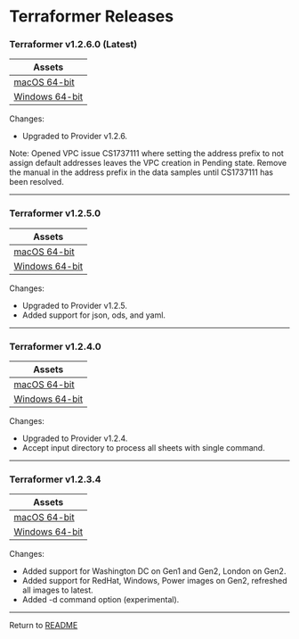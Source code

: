 # Terraformer Releases

### Terraformer v1.2.6.0 (Latest)

| Assets |
| --- |
| [macOS 64-bit](https://github.com/ibm-cloud-architecture/terraformer/raw/master/releases/download/v1.2.6.0/terraformer_1.2.6.0_darwin_amd64.zip) |
| [Windows 64-bit](https://github.com/ibm-cloud-architecture/terraformer/raw/master/releases/download/v1.2.6.0/terraformer_1.2.6.0_windows_amd64.zip) |

Changes:
- Upgraded to Provider v1.2.6.

Note:
Opened VPC issue CS1737111 where setting the address prefix to not assign default addresses leaves the VPC creation in Pending state.  Remove the manual in the address prefix in the data samples until CS1737111 has been resolved.

---

### Terraformer v1.2.5.0

| Assets |
| --- |
| [macOS 64-bit](https://github.com/ibm-cloud-architecture/terraformer/raw/master/releases/download/v1.2.5.0/terraformer_1.2.5.0_darwin_amd64.zip) |
| [Windows 64-bit](https://github.com/ibm-cloud-architecture/terraformer/raw/master/releases/download/v1.2.5.0/terraformer_1.2.5.0_windows_amd64.zip) |

Changes:
- Upgraded to Provider v1.2.5.
- Added support for json, ods, and yaml.

---

### Terraformer v1.2.4.0

| Assets |
| --- |
| [macOS 64-bit](https://github.com/ibm-cloud-architecture/terraformer/raw/master/releases/download/v1.2.4.0/terraformer_1.2.4.0_darwin_amd64.zip) |
| [Windows 64-bit](https://github.com/ibm-cloud-architecture/terraformer/raw/master/releases/download/v1.2.4.0/terraformer_1.2.4.0_windows_amd64.zip) |

Changes:
- Upgraded to Provider v1.2.4.
- Accept input directory to process all sheets with single command.

---

### Terraformer v1.2.3.4

| Assets |
| --- |
| [macOS 64-bit](https://github.com/ibm-cloud-architecture/terraformer/raw/master/releases/download/v1.2.3.4/terraformer_1.2.3.4_darwin_amd64.zip) |
| [Windows 64-bit](https://github.com/ibm-cloud-architecture/terraformer/raw/master/releases/download/v1.2.3.4/terraformer_1.2.3.4_windows_amd64.zip) |

Changes:
- Added support for Washington DC on Gen1 and Gen2, London on Gen2.
- Added support for RedHat, Windows, Power images on Gen2, refreshed all images to latest.
- Added -d command option (experimental).

---

Return to [README](/README.md)
